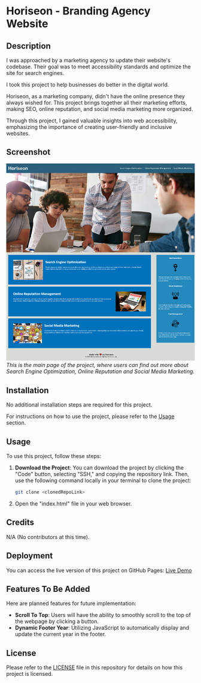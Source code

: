 # Horiseon - Branding Agency Website

## Description

I was approached by a marketing agency to update their website's codebase. Their goal was to meet accessibility standards and optimize the site for search engines.

I took this project to help businesses do better in the digital world.

Horiseon, as a marketing company, didn't have the online presence they always wished for. This project brings together all their marketing efforts, making SEO, online reputation, and social media marketing more organized.

Through this project, I gained valuable insights into web accessibility, emphasizing the importance of creating user-friendly and inclusive websites.

## Screenshot

![Main Page](./assets/images/horiseon-website.png)
*This is the main page of the project, where users can find out more about Search Engine Optimization, Online Reputation and Social Media Marketing.*

## Installation

No additional installation steps are required for this project.

For instructions on how to use the project, please refer to the [Usage](#usage) section.

## Usage

To use this project, follow these steps:

1. **Download the Project**: You can download the project by clicking the "Code" button, selecting "SSH," and copying the repository link. Then, use the following command locally in your terminal to clone the project:

   ```bash
   git clone <clonedRepoLink>
   ```
2. Open the "index.html" file in your web browser.

## Credits

N/A (No contributors at this time).

## Deployment

You can access the live version of this project on GitHub Pages: [Live Demo](https://martindocs-bootcamp.github.io/horiseon-branding-agency/)

## Features To Be Added

Here are planned features for future implementation:

- **Scroll To Top**: Users will have the ability to smoothly scroll to the top of the webpage by clicking a button.
- **Dynamic Footer Year**: Utilizing JavaScript to automatically display and update the current year in the footer.

## License

Please refer to the [LICENSE](./LICENSE.md) file in this repository for details on how this project is licensed.
